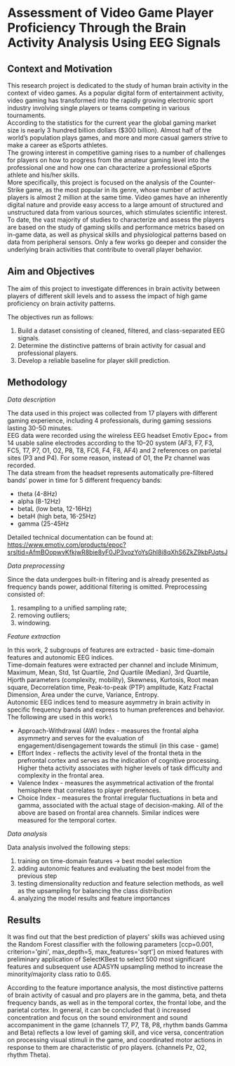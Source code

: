 # Assessment of Video Game Player Proficiency Through the Brain Activity Analysis Using EEG Signals

## Context and Motivation

This research project is dedicated to the study of human brain activity in the context of video games. As a popular digital form of entertainment activity, video gaming has transformed into the rapidly growing electronic sport industry involving single players or teams competing in various tournaments.\
According to the statistics for the current year the global gaming market size is nearly 3 hundred billion dollars ($300 billion). Almost half of the world’s population plays games, and more and more casual gamers strive to make a career as eSports athletes.\
The growing interest in competitive gaming rises to a number of challenges for players on how to progress from the amateur gaming level into the professional one and how one can characterize a professional eSports athlete and his/her skills.\
More specifically, this project is focused on the analysis of the Counter-Strike game, as the most popular in its genre, whose number of active players is almost 2 million at the same time.
Video games have an inherently digital nature and provide easy access to a large amount of structured and unstructured data from various sources, which stimulates scientific interest.\
To date, the vast majority of studies to characterize and assess the players are based on the study of gaming skills and performance metrics based on in-game data, as well as physical skills and physiological patterns based on data from peripheral sensors. Only a few works go deeper and consider the underlying brain activities that contribute to overall player behavior.

## Aim and Objectives

The aim of this project to investigate differences in brain activity between players of different skill levels and to assess the impact of high game proficiency on brain activity patterns.

The objectives run as follows:
1.	Build a dataset consisting of cleaned, filtered, and class-separated EEG signals.
2.	Determine the distinctive patterns of brain activity for casual and professional players. 
3.	Develop a reliable baseline for player skill prediction.

## Methodology

*Data description*

The data used in this project was collected from 17 players with different gaming experience, including 4 professionals, during gaming sessions lasting 30-50 minutes.\
EEG data were recorded using the wireless EEG headset Emotiv Epoc+ from 14 usable saline electrodes according to the 10–20 system (AF3, F7, F3, FC5, T7, P7, O1, O2, P8, T8, FC6, F4, F8, AF4) and 2 references on parietal sites (P3 and P4). For some reason, instead of O1, the Pz channel was recorded. \
The data stream from the headset represents automatically pre-filtered bands' power in time for 5 different frequency bands:
*	theta (4-8Hz)
*	alpha (8-12Hz)
*	betaL (low beta, 12-16Hz)
*	betaH (high beta, 16-25Hz)
*	gamma (25-45Hz
  
Detailed technical documentation can be found at: https://www.emotiv.com/products/epoc?srsltid=AfmBOopwvKfkjwR8bie8yF0JP3vozYoYsGhl8i8qXhS6ZkZ9kbPJqtsJ

*Data preprocessing*

Since the data undergoes built-in filtering and is already presented as frequency bands power, additional filtering is omitted.
Preprocessing consisted of:
1)	resampling to a unified sampling rate;
2)	removing outliers;
3)	windowing.

*Feature extraction*

In this work, 2 subgroups of features are extracted - basic time-domain features and autonomic EEG indices.\
Time-domain features were extracted per channel and include Minimum, Maximum, Mean, Std, 1st Quartile, 2nd Quartile (Median), 3rd Quartile, Hjorth parameters (complexity, mobility), Skewness, Kurtosis, Root mean square, Decorrelation time, Peak-to-peak (PTP) amplitude, Katz Fractal Dimension, Area under the curve, Variance, Entropy.\
Autonomic EEG indices tend to measure asymmetry in brain activity in specific frequency bands and express to human preferences and behavior.\
The following are used in this work:\
* Approach-Withdrawal (AW) Index - measures the frontal alpha asymmetry and serves for the evaluation of engagement/disengagement towards the stimuli (in this case - game)
* Effort Index - reflects the activity level of the frontal theta in the prefrontal cortex and serves as the indication of cognitive processing. Higher theta activity associates with higher levels of task difficulty and complexity in the frontal area.
* Valence Index - measures the asymmetrical activation of the frontal hemisphere that correlates to player preferences.
* Choice Index - measures the frontal irregular fluctuations in beta and gamma, associated with the actual stage of decision-making.
All of the above are based on frontal area channels. Similar indices were measured for the temporal cortex.

*Data analysis*

Data analysis involved the following steps: 
1. training on time-domain features -> best model selection
2. adding autonomic features and evaluating the best model from the previous step
3. testing dimensionality reduction and feature selection methods, as well as the upsampling for balancing the class distribution
4. analyzing the model results and feature importances

## Results

It was find out that the best prediction of players' skills was achieved using the Random Forest classifier with the following parameters [ccp=0.001, criterion='gini', max_depth=5, max_features='sqrt'] on mixed features with preliminary application of SelectKBest to select 500 most significant features and subsequent use ADASYN upsampling method to increase the minority/majority class ratio to 0.65. 

According to the feature importance analysis, the most distinctive patterns of brain activity of casual and pro players are in the gamma, beta, and theta frequency bands, as well as in the temporal cortex, the frontal lobe, and the parietal cortex. In general, it can be concluded that i) increased concentration and focus on the sound environment and sound accompaniment in the game (channels T7, P7, T8, P8, rhythm bands Gamma and Beta) reflects a low level of gaming skill, and vice versa, concentration on processing visual stimuli in the game, and coordinated motor actions in response to them are characteristic of pro players. (channels Pz, O2, rhythm Theta).

